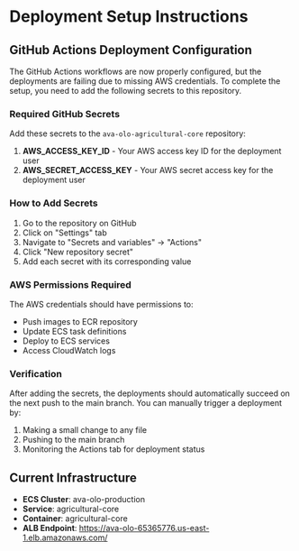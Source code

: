# Deployment Setup Instructions

## GitHub Actions Deployment Configuration

The GitHub Actions workflows are now properly configured, but the deployments are failing due to missing AWS credentials. To complete the setup, you need to add the following secrets to this repository.

### Required GitHub Secrets

Add these secrets to the `ava-olo-agricultural-core` repository:

1. **AWS_ACCESS_KEY_ID** - Your AWS access key ID for the deployment user
2. **AWS_SECRET_ACCESS_KEY** - Your AWS secret access key for the deployment user

### How to Add Secrets

1. Go to the repository on GitHub
2. Click on "Settings" tab
3. Navigate to "Secrets and variables" → "Actions"
4. Click "New repository secret"
5. Add each secret with its corresponding value

### AWS Permissions Required

The AWS credentials should have permissions to:
- Push images to ECR repository
- Update ECS task definitions
- Deploy to ECS services
- Access CloudWatch logs

### Verification

After adding the secrets, the deployments should automatically succeed on the next push to the main branch. You can manually trigger a deployment by:
1. Making a small change to any file
2. Pushing to the main branch
3. Monitoring the Actions tab for deployment status

## Current Infrastructure

- **ECS Cluster**: ava-olo-production
- **Service**: agricultural-core
- **Container**: agricultural-core
- **ALB Endpoint**: https://ava-olo-65365776.us-east-1.elb.amazonaws.com/